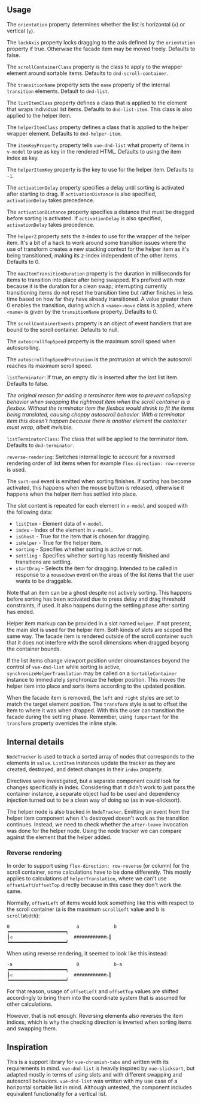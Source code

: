 ## Usage

The `orientation` property determines whether the list is horizontal (`x`) or vertical (`y`).

The `lockAxis` property locks dragging to the axis defined by the `orientation` property if true. Otherwise the facade item may be moved freely. Defaults to false.

The `scrollContainerClass` property is the class to apply to the wrapper element around sortable items. Defaults to `dnd-scroll-container`.

The `transitionName` property sets the `name` property of the internal `transition` elements. Default to `dnd-list`.

The `listItemClass` property defines a class that is applied to the element that wraps individual list items. Defaults to `dnd-list-item`. This class is also applied to the helper item.

The `helperItemClass` property defines a class that is applied to the helper wrapper element. Defaults to `dnd-helper-item`.

The `itemKeyProperty` property tells `vue-dnd-list` what property of items in `v-model` to use as key in the rendered HTML. Defaults to using the item index as key.

The `helperItemKey` property is the key to use for the helper item. Defaults to `-1`.

The `activationDelay` property specifies a delay until sorting is activated after starting to drag. If `activationDistance` is also specified, `activationDelay` takes precedence.

The `activationDistance` property specifies a distance that must be dragged before sorting is activated. If `activationDelay` is also specified, `activationDelay` takes precedence.

The `helperZ` property sets the z-index to use for the wrapper of the helper item. It's a bit of a hack to work around some transition issues where the use of transform creates a new stacking context for the helper item as it's being transitioned, making its z-index independent of the other items. Defaults to 0.

The `maxItemTransitionDuration` property is the duration in milliseconds for items to transition into place after being swapped. It's prefixed with _max_ because it is the duration for a clean swap; interrupting currently transitioning items do not reset the transition time but rather finishes in less time based on how far they have already transitioned. A value greater than 0 enables the transition, during which a `<name>-move` class is applied, where `<name>` is given by the `transitionName` property. Defaults to 0.

The `scrollContainerEvents` property is an object of event handlers that are bound to the scroll container. Defaults to null.

The `autoscrollTopSpeed` property is the maximum scroll speed when autoscrolling.

The `autoscrollTopSpeedProtrusion` is the protrusion at which the autoscroll reaches its maximum scroll speed.

`listTerminator`: If true, an empty div is inserted after the last list item.
Defaults to false.

_The original reason for adding a terminator item was to prevent collapsing behavior when swapping the rightmost item when the scroll container is a flexbox.
Without the terminator item the flexbox would shrink to fit the items being translated, causing choppy autoscroll behavior.
With a terminator item this doesn't happen because there is another element the container must wrap, albeit invisible._

`listTerminatorClass`: The class that will be applied to the terminator item.
Defaults to `dnd-terminator`.

`reverse-rendering`: Switches internal logic to account for a reversed rendering order of list items when for example `flex-direction: row-reverse` is used.

The `sort-end` event is emitted when sorting finishes. If sorting has become activated, this happens when the mouse button is released, otherwise it happens when the helper item has settled into place.

The slot content is repeated for each element in `v-model` and scoped with the following data:

* `listItem` - Element data of `v-model`.
* `index` - Index of the element in `v-model`.
* `isGhost` - True for the item that is chosen for dragging.
* `isHelper` - True for the helper item.
* `sorting` - Specifies whether sorting is active or not.
* `settling` - Specifies whether sorting has recently finished and transitions are settling.
* `startDrag` - Selects the item for dragging. Intended to be called in response to a `mousedown` event on the areas of the list items that the user wants to be draggable.

Note that an item can be a ghost despite not actively sorting. This happens before sorting has been activated due to press delay and drag threshold constraints, if used. It also happens during the settling phase after sorting has ended.

Helper item markup can be provided in a slot named `helper`. If not present, the main slot is used for the helper item. Both kinds of slots are scoped the same way. The facade item is rendered outside of the scroll container such that it does not interfere with the scroll dimensions when dragged beyong the container bounds.

If the list items change viewport position under circumstances beyond the control of `vue-dnd-list` while sorting is active, `synchronizeHelperTranslation` may be called on a `SortableContainer` instance to immediately synchronize the helper position. This moves the helper item into place and sorts items according to the updated position.

When the facade item is removed, the `left` and `right` styles are set to match the target element position. The `transform` style is set to offset the item to where it was when dropped. With this the user can transition the facade during the settling phase. Remember, using `!important` for the `transform` property overrides the inline style.

## Internal details

`NodeTracker` is used to track a sorted array of nodes that corresponds to the elements in `value`. `ListItem` instances update the tracker as they are created, destroyed, and detect changes in their `index` property.

Directives were investigated, but a separate component could look for changes specifically in index. Considering that it didn't work to just pass the container instance, a separate object had to be used and dependency injection turned out to be a clean way of doing so (as in vue-slicksort).

The helper node is also tracked in `NodeTracker`. Emitting an event from the helper item component when it's destroyed doesn't work as the transition continues. Instead, we need to check whether the `after-leave` invocation was done for the helper node. Using the node tracker we can compare against the element that the helper added.

### Reverse rendering

In order to support using `flex-direction: row-reverse` (or column) for the scroll container, some calculations have to be done differently.
This mostly applies to calculations of `helperTranslation`, where we can't use `offsetLeft`/`offsetTop` directly because in this case they don't work the same.

Normally, `offsetLeft` of items would look something like this with respect to the scroll container (a is the maximum `scrollLeft` value and b is `scrollWidth`):
```
0                         a             b
┍━━━━━━━━━━━━━━━━━━━━━┑
┃◁                       ############▷┃
┕━━━━━━━━━━━━━━━━━━━━━┙
```

When using reverse rendering, it seemed to look like this instead:
```
-a                        0             b-a
┍━━━━━━━━━━━━━━━━━━━━━┑
┃◁                       ############▷┃
┕━━━━━━━━━━━━━━━━━━━━━┙
```

For that reason, usage of `offsetLeft` and `offsetTop` values are shifted accordingly to bring them into the coordinate system that is assumed for other calculations.

However, that is not enough.
Reversing elements also reverses the item indices, which is why the checking direction is inverted when sorting items and swapping them.

## Inspiration

This is a support library for `vue-chromish-tabs` and written with its requirements in mind. `vue-dnd-list` is heavily inspired by `vue-slicksort`, but adapted mostly in terms of using slots and with different swapping and autoscroll behaviors. `vue-dnd-list` was written with my use case of a horizontal sortable list in mind. Although untested, the component includes equivalent functionality for a vertical list.
